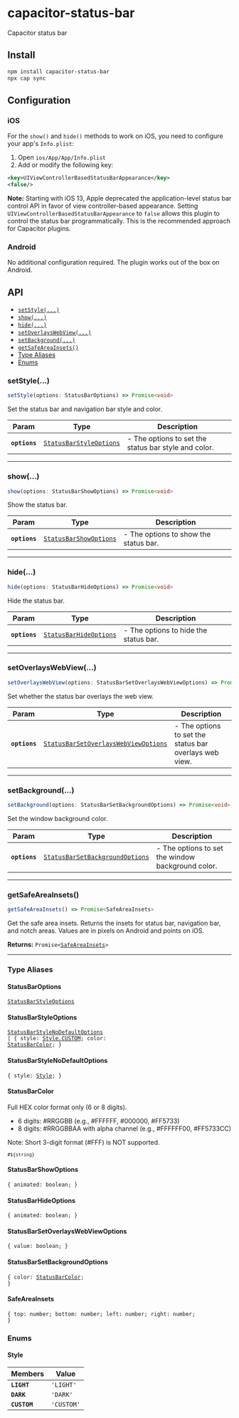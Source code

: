 # capacitor-status-bar

Capacitor status bar

## Install

```bash
npm install capacitor-status-bar
npx cap sync
```

## Configuration

### iOS

For the `show()` and `hide()` methods to work on iOS, you need to configure your app's `Info.plist`:

1. Open `ios/App/App/Info.plist`
2. Add or modify the following key:

```xml
<key>UIViewControllerBasedStatusBarAppearance</key>
<false/>
```

**Note:** Starting with iOS 13, Apple deprecated the application-level status bar control API in favor of view controller-based appearance. Setting `UIViewControllerBasedStatusBarAppearance` to `false` allows this plugin to control the status bar programmatically. This is the recommended approach for Capacitor plugins.

### Android

No additional configuration required. The plugin works out of the box on Android.

## API

<docgen-index>

* [`setStyle(...)`](#setstyle)
* [`show(...)`](#show)
* [`hide(...)`](#hide)
* [`setOverlaysWebView(...)`](#setoverlayswebview)
* [`setBackground(...)`](#setbackground)
* [`getSafeAreaInsets()`](#getsafeareainsets)
* [Type Aliases](#type-aliases)
* [Enums](#enums)

</docgen-index>

<docgen-api>
<!--Update the source file JSDoc comments and rerun docgen to update the docs below-->

### setStyle(...)

```typescript
setStyle(options: StatusBarOptions) => Promise<void>
```

Set the status bar and navigation bar style and color.

| Param         | Type                                                                    | Description                                          |
| ------------- | ----------------------------------------------------------------------- | ---------------------------------------------------- |
| **`options`** | <code><a href="#statusbarstyleoptions">StatusBarStyleOptions</a></code> | - The options to set the status bar style and color. |

--------------------


### show(...)

```typescript
show(options: StatusBarShowOptions) => Promise<void>
```

Show the status bar.

| Param         | Type                                                                  | Description                           |
| ------------- | --------------------------------------------------------------------- | ------------------------------------- |
| **`options`** | <code><a href="#statusbarshowoptions">StatusBarShowOptions</a></code> | - The options to show the status bar. |

--------------------


### hide(...)

```typescript
hide(options: StatusBarHideOptions) => Promise<void>
```

Hide the status bar.

| Param         | Type                                                                  | Description                           |
| ------------- | --------------------------------------------------------------------- | ------------------------------------- |
| **`options`** | <code><a href="#statusbarhideoptions">StatusBarHideOptions</a></code> | - The options to hide the status bar. |

--------------------


### setOverlaysWebView(...)

```typescript
setOverlaysWebView(options: StatusBarSetOverlaysWebViewOptions) => Promise<void>
```

Set whether the status bar overlays the web view.

| Param         | Type                                                                                              | Description                                            |
| ------------- | ------------------------------------------------------------------------------------------------- | ------------------------------------------------------ |
| **`options`** | <code><a href="#statusbarsetoverlayswebviewoptions">StatusBarSetOverlaysWebViewOptions</a></code> | - The options to set the status bar overlays web view. |

--------------------


### setBackground(...)

```typescript
setBackground(options: StatusBarSetBackgroundOptions) => Promise<void>
```

Set the window background color.

| Param         | Type                                                                                    | Description                                       |
| ------------- | --------------------------------------------------------------------------------------- | ------------------------------------------------- |
| **`options`** | <code><a href="#statusbarsetbackgroundoptions">StatusBarSetBackgroundOptions</a></code> | - The options to set the window background color. |

--------------------


### getSafeAreaInsets()

```typescript
getSafeAreaInsets() => Promise<SafeAreaInsets>
```

Get the safe area insets.
Returns the insets for status bar, navigation bar, and notch areas.
Values are in pixels on Android and points on iOS.

**Returns:** <code>Promise&lt;<a href="#safeareainsets">SafeAreaInsets</a>&gt;</code>

--------------------


### Type Aliases


#### StatusBarOptions

<code><a href="#statusbarstyleoptions">StatusBarStyleOptions</a></code>


#### StatusBarStyleOptions

<code><a href="#statusbarstylenodefaultoptions">StatusBarStyleNoDefaultOptions</a> | { style: <a href="#style">Style.CUSTOM</a>; color: <a href="#statusbarcolor">StatusBarColor</a>; }</code>


#### StatusBarStyleNoDefaultOptions

<code>{ style: <a href="#style">Style</a>; }</code>


#### StatusBarColor

Full HEX color format only (6 or 8 digits).
- 6 digits: #RRGGBB (e.g., #FFFFFF, #000000, #FF5733)
- 8 digits: #RRGGBBAA with alpha channel (e.g., #FFFFFF00, #FF5733CC)

Note: Short 3-digit format (#FFF) is NOT supported.

<code>`#${string}`</code>


#### StatusBarShowOptions

<code>{ animated: boolean; }</code>


#### StatusBarHideOptions

<code>{ animated: boolean; }</code>


#### StatusBarSetOverlaysWebViewOptions

<code>{ value: boolean; }</code>


#### StatusBarSetBackgroundOptions

<code>{ color: <a href="#statusbarcolor">StatusBarColor</a>; }</code>


#### SafeAreaInsets

<code>{ top: number; bottom: number; left: number; right: number; }</code>


### Enums


#### Style

| Members      | Value                 |
| ------------ | --------------------- |
| **`LIGHT`**  | <code>'LIGHT'</code>  |
| **`DARK`**   | <code>'DARK'</code>   |
| **`CUSTOM`** | <code>'CUSTOM'</code> |

</docgen-api>

